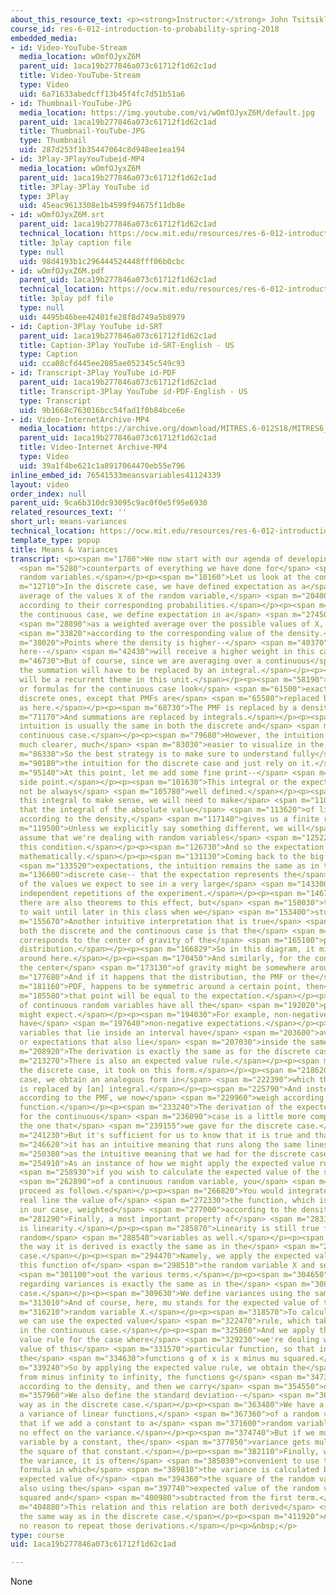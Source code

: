 ```yaml
---
about_this_resource_text: <p><strong>Instructor:</strong> John Tsitsiklis</p>
course_id: res-6-012-introduction-to-probability-spring-2018
embedded_media:
- id: Video-YouTube-Stream
  media_location: wOmfOJyxZ6M
  parent_uid: 1aca19b277846a073c61712f1d62c1ad
  title: Video-YouTube-Stream
  type: Video
  uid: 6a71633abedcff13b45f4fc7d51b51a6
- id: Thumbnail-YouTube-JPG
  media_location: https://img.youtube.com/vi/wOmfOJyxZ6M/default.jpg
  parent_uid: 1aca19b277846a073c61712f1d62c1ad
  title: Thumbnail-YouTube-JPG
  type: Thumbnail
  uid: 287d253f1b35447064c8d948ee1ea194
- id: 3Play-3PlayYouTubeid-MP4
  media_location: wOmfOJyxZ6M
  parent_uid: 1aca19b277846a073c61712f1d62c1ad
  title: 3Play-3Play YouTube id
  type: 3Play
  uid: 45eac9613308e1b4599f94675f11db8e
- id: wOmfOJyxZ6M.srt
  parent_uid: 1aca19b277846a073c61712f1d62c1ad
  technical_location: https://ocw.mit.edu/resources/res-6-012-introduction-to-probability-spring-2018/part-i-the-fundamentals/means-variances/wOmfOJyxZ6M.srt
  title: 3play caption file
  type: null
  uid: 98d4193b1c296444524448fff06b0cbc
- id: wOmfOJyxZ6M.pdf
  parent_uid: 1aca19b277846a073c61712f1d62c1ad
  technical_location: https://ocw.mit.edu/resources/res-6-012-introduction-to-probability-spring-2018/part-i-the-fundamentals/means-variances/wOmfOJyxZ6M.pdf
  title: 3play pdf file
  type: null
  uid: 4495b46bee42401fe28f8d749a5b8979
- id: Caption-3Play YouTube id-SRT
  parent_uid: 1aca19b277846a073c61712f1d62c1ad
  title: Caption-3Play YouTube id-SRT-English - US
  type: Caption
  uid: cca08cfd445ee2085ae052345c549c93
- id: Transcript-3Play YouTube id-PDF
  parent_uid: 1aca19b277846a073c61712f1d62c1ad
  title: Transcript-3Play YouTube id-PDF-English - US
  type: Transcript
  uid: 9b1668c763016bcc54fad1f0b84bce6e
- id: Video-InternetArchive-MP4
  media_location: https://archive.org/download/MITRES.6-012S18/MITRES6_012S18_L08-04_300k.mp4
  parent_uid: 1aca19b277846a073c61712f1d62c1ad
  title: Video-Internet Archive-MP4
  type: Video
  uid: 39a1f4be621c1a8917064470eb55e796
inline_embed_id: 76541533meansvariables41124339
layout: video
order_index: null
parent_uid: 9ca6b310dc93095c9ac0f0e5f95e6930
related_resources_text: ''
short_url: means-variances
technical_location: https://ocw.mit.edu/resources/res-6-012-introduction-to-probability-spring-2018/part-i-the-fundamentals/means-variances
template_type: popup
title: Means & Variances
transcript: <p><span m="1780">We now start with our agenda of developing continuous</span>
  <span m="5280">counterparts of everything we have done for</span> <span m="7970">discrete
  random variables.</span></p><p><span m="10160">Let us look at the concept of expectation.</span></p><p><span
  m="12710">In the discrete case, we have defined expectation as a</span> <span m="16030">weighted
  average of the values X of the random variable,</span> <span m="20400">weighted
  according to their corresponding probabilities.</span></p><p><span m="24540">In
  the continuous case, we define expectation in a</span> <span m="27450">similar way--</span>
  <span m="28890">as a weighted average over the possible values of X, weighted</span>
  <span m="33820">according to the corresponding value of the density.</span></p><p><span
  m="38020">Points where the density is higher--</span> <span m="40370">for example,
  here--</span> <span m="42430">will receive a higher weight in this calculation.</span></p><p><span
  m="46730">But of course, since we are averaging over a continuous</span> <span m="50620">set,
  the summation will have to be replaced by an integral.</span></p><p><span m="55770">This
  will be a recurrent theme in this unit.</span></p><p><span m="58190">Definitions
  or formulas for the continuous case look</span> <span m="61500">exactly like the
  discrete ones, except that PMFs are</span> <span m="65580">replaced by densities,
  as here.</span></p><p><span m="68730">The PMF is replaced by a density.</span></p><p><span
  m="71170">And summations are replaced by integrals.</span></p><p><span m="75600">The
  intuition is usually the same in both the discrete and</span> <span m="78380">the
  continuous case.</span></p><p><span m="79680">However, the intuition is usually
  much clearer, much</span> <span m="83030">easier to visualize in the discrete case.</span></p><p><span
  m="86330">So the best strategy is to make sure to understand fully</span> <span
  m="90180">the intuition for the discrete case and just rely on it.</span></p><p><span
  m="95140">At this point, let me add some fine print--</span> <span m="99350">a mathematical
  side point.</span></p><p><span m="101630">This integral or the expectation will
  not be always</span> <span m="105780">well defined.</span></p><p><span m="106600">For
  this integral to make sense, we will need to make</span> <span m="110350">the assumption
  that the integral of the absolute value</span> <span m="113620">of little x, weighted
  according to the density,</span> <span m="117140">gives us a finite result.</span></p><p><span
  m="119500">Unless we explicitly say something different, we will</span> <span m="122540">always
  assume that we're dealing with random variables</span> <span m="125220">that satisfy
  this condition.</span></p><p><span m="126730">And so the expectation is well defined
  mathematically.</span></p><p><span m="131130">Coming back to the big picture, regarding</span>
  <span m="133520">expectations, the intuition remains the same as in the</span> <span
  m="136600">discrete case-- that the expectation represents the</span> <span m="139620">average
  of the values we expect to see in a very large</span> <span m="143300">number of
  independent repetitions of the experiment.</span></p><p><span m="146770">In fact,
  there are also theorems to this effect, but</span> <span m="150030">these will have
  to wait until later in this class when we</span> <span m="153400">study limit theorems.</span></p><p><span
  m="155670">Another intuitive interpretation that is true</span> <span m="158200">for
  both the discrete and the continuous case is that the</span> <span m="161510">expectation
  corresponds to the center of gravity of the</span> <span m="165100">probability
  distribution.</span></p><p><span m="166829">So in this diagram, it might be somewhere
  around here.</span></p><p><span m="170450">And similarly, for the continuous diagram,
  the center</span> <span m="173130">of gravity might be somewhere around here.</span></p><p><span
  m="177680">And if it happens that the distribution, the PMF or the</span> <span
  m="181160">PDF, happens to be symmetric around a certain point, then</span> <span
  m="185580">that point will be equal to the expectation.</span></p><p><span m="188930">Expectations
  of continuous random variables have all the</span> <span m="192020">properties you
  might expect.</span></p><p><span m="194030">For example, non-negative random variables
  have</span> <span m="197640">non-negative expectations.</span></p><p><span m="199970">Random
  variables that lie inside an interval have</span> <span m="203600">average values
  or expectations that also lie</span> <span m="207030">inside the same interval.</span></p><p><span
  m="208920">The derivation is exactly the same as for the discrete case.</span></p><p><span
  m="213270">There is also an expected value rule.</span></p><p><span m="215329">In
  the discrete case, it took on this form.</span></p><p><span m="218620">In the continuous
  case, we obtain an analogous form in</span> <span m="222390">which the summation
  is replaced by [an] integral.</span></p><p><span m="225790">And instead of weighing
  according to the PMF, we now</span> <span m="229960">weigh according to the density
  function.</span></p><p><span m="233240">The derivation of the expected value rule
  for the continuous</span> <span m="236090">case is a little more complicated than
  the one that</span> <span m="239155">we gave for the discrete case.</span></p><p><span
  m="241230">But it's sufficient for us to know that it is true and that</span> <span
  m="246620">it has an intuitive meaning that runs along the same lines</span> <span
  m="250380">as the intuitive meaning that we had for the discrete case.</span></p><p><span
  m="254910">As an instance of how we might apply the expected value rule,</span>
  <span m="258930">if you wish to calculate the expected value of the square</span>
  <span m="262890">of a continuous random variable, you</span> <span m="265250">would
  proceed as follows.</span></p><p><span m="266820">You would integrate over the entire
  real line the value of</span> <span m="272330">the function, which is X squared
  in our case, weighted</span> <span m="277000">according to the density.</span></p><p><span
  m="281290">Finally, a most important property of</span> <span m="283190">expectations,
  is linearity.</span></p><p><span m="285870">Linearity is still true for continuous
  random</span> <span m="288540">variables as well.</span></p><p><span m="290100">And
  the way it is derived is exactly the same as in the</span> <span m="293200">discrete
  case.</span></p><p><span m="294470">Namely, we apply the expected value rule to
  this function of</span> <span m="298510">the random variable X and separate</span>
  <span m="301100">out the various terms.</span></p><p><span m="304650">The story
  regarding variances is exactly the same as in the</span> <span m="308200">discrete
  case.</span></p><p><span m="309630">We define variances using the same definition.</span></p><p><span
  m="313010">And of course, here, mu stands for the expected value of the</span> <span
  m="316210">random variable X.</span></p><p><span m="318570">To calculate the variance,
  we can use the expected value</span> <span m="322470">rule, which takes this form
  in the continuous case.</span></p><p><span m="325860">And we apply the expected
  value rule for the case where</span> <span m="329230">we're dealing with the expected
  value of this</span> <span m="331570">particular function, so that in this instance,
  the</span> <span m="334630">functions g of x is x minus mu squared.</span></p><p><span
  m="339240">So by applying the expected value rule, we obtain the</span> <span m="343409">integral
  from minus infinity to infinity, the functions g</span> <span m="347360">of x, weighted
  according to the density, and then we carry</span> <span m="354550">out the integration.</span></p><p><span
  m="357960">We also define the standard deviation--</span> <span m="360180">same
  way as in the discrete case.</span></p><p><span m="363480">We have a property about
  a variance of linear functions,</span> <span m="367360">of a random variable, namely,
  that if we add a constant to a</span> <span m="371600">random variable, this has
  no effect on the variance.</span></p><p><span m="374740">But if we multiply a random
  variable by a constant, the</span> <span m="377850">variance gets multiplied by
  the square of that constant.</span></p><p><span m="382110">Finally, when calculating
  the variance, it is often</span> <span m="385030">convenient to use this alternative
  formula in which</span> <span m="389810">the variance is calculated by finding the
  expected value of</span> <span m="394360">the square of the random variable and
  also using the</span> <span m="397740">expected value of the random variable, but
  squared and</span> <span m="400980">subtracted from the first term.</span></p><p><span
  m="404880">This relation and this relation are both derived</span> <span m="408650">exactly
  the same way as in the discrete case.</span></p><p><span m="411920">And there's
  no reason to repeat those derivations.</span></p><p>&nbsp;</p>
type: course
uid: 1aca19b277846a073c61712f1d62c1ad

---
```

None